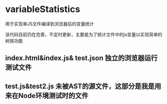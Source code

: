 # variableStatistics
用于实现单JS文件编译到浏览器后的变量统计

该代码目前仍在完善，不定时更新，主要是为了统计文件中的js变量以实现简单的树摇功能



## index.html&index.js& test.json                     独立的浏览器运行测试文件
## test.js&test2.js                                   未被AST的源文件，这部分是我是用来在Node环境测试时的文件

